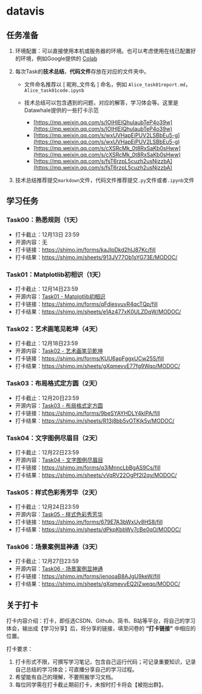 # datavis

## 任务准备

1. 环境配置：可以直接使用本机或服务器的环境。也可以考虑使用在线已配置好的环境，例如Google提供的 [Colab](https://colab.research.google.com/)

2. 每次Task的**技术总结**，**代码文件**存放在对应的文件夹中。

   - 文件命名推荐以 [ 昵称_文件名 ] 命名，例如 `Alice_task01report.md`，`Alice_task01code.ipynb`

   - 技术总结可以包含遇到的问题，对应的解答，学习体会等。这里是Datawhale提供的一些打卡示范

     - [https://mp.weixin.qq.com/s/IOlHIEIQhuIaubTeP4o39w](https://mp.weixin.qq.com/s/IOlHIEIQhuIaubTeP4o39w)
     - [https://mp.weixin.qq.com/s/wxUVHapEiPUV2LSBbEu5-g](https://mp.weixin.qq.com/s/wxUVHapEiPUV2LSBbEu5-g)
     - [https://mp.weixin.qq.com/s/cXSRcMk_0t8RxSaKb0sHww](https://mp.weixin.qq.com/s/cXSRcMk_0t8RxSaKb0sHww)
     - [https://mp.weixin.qq.com/s/fsT6rzpL5cuzh2usNjzzbA](https://mp.weixin.qq.com/s/fsT6rzpL5cuzh2usNjzzbA)

3. 技术总结推荐提交`markdown`文件，代码文件推荐提交`.py`文件或者`.ipynb`文件

## 学习任务

### **Task00**：熟悉规则（**1**天）

- 打卡截止：12月13日 23:59
- 开源内容：无
- 打卡链接：https://shimo.im/forms/kaJIpDkd2hIJ87Kc/fill
- 打卡结果：https://shimo.im/sheets/913JV77Ob1sYG73E/MODOC/

### **Task01**：**Matplotlib**初相识（**1**天）

- 打卡截止：12月14日23:59
- 开源内容：[Task01 - Matplotlib初相识](http://datawhale.club/t/topic/538)
- 打卡链接：https://shimo.im/forms/qFdiesyuvR4qcTQp/fill
- 打卡结果：https://shimo.im/sheets/e1Az477xK0ULZDqW/MODOC/

### **Task02**：艺术画笔见乾坤（**4**天）

- 打卡截止：12月18日23:59
- 开源内容：[Task02 - 艺术画笔见乾坤](http://datawhale.club/t/topic/545)
- 打卡链接：https://shimo.im/forms/KUU6apFggxUCw25S/fill
- 打卡结果：https://shimo.im/sheets/gXqmevvE77fg9Wqo/MODOC/

### **Task03**：布局格式定方圆（**2**天）

- 打卡截止：12月20日23:59
- 开源内容：[Task03 - 布局格式定方圆](http://datawhale.club/t/topic/542)
- 打卡链接：https://shimo.im/forms/9beSYAYHDLY4klPA/fill
- 打卡结果：https://shimo.im/sheets/R13j8bb5vOTKjk5y/MODOC/

### **Task04**：文字图例尽眉目（**2**天）

- 打卡截止：12月22日23:59
- 开源内容：[Task04 - 文字图例尽眉目](http://datawhale.club/t/topic/543)
- 打卡链接：https://shimo.im/forms/q3jMnncLbBgAS9Cs/fill
- 打卡结果：https://shimo.im/sheets/vVqRV22OgPf2l2qy/MODOC/

### **Task05**：样式色彩秀芳华（**2**天）

- 打卡截止：12月24日23:59
- 开源内容：[Task05 - 样式色彩秀芳华](http://datawhale.club/t/topic/544)
- 打卡链接：https://shimo.im/forms/679E7A3bWxUy8HS8/fill
- 打卡结果：https://shimo.im/sheets/dPkpKbbWy7cBe0qO/MODOC/

### **Task06**：场景案例显神通（**3**天）

- 打卡截止：12月27日23:59
- 开源内容：[Task06 - 场景案例显神通](http://datawhale.club/t/topic/546)
- 打卡链接：https://shimo.im/forms/jenooaB8AJgU9keW/fill
- 打卡结果：https://shimo.im/sheets/gXqmevvEQ2IZweqo/MODOC/

## 关于打卡

打卡内容介绍：打卡，即任选CSDN、Github、简书、B站等平台，将自己的学习体会，输出成【学习分享】后，将分享的链接，填至问卷的 **“打卡链接"** 中相应的位置。

打卡要求：

1. 打卡形式不限，可撰写学习笔记，包含自己运行代码；可记录重要知识，记录自己总结的学习体会；可直播分享自己的学习过程。
2. 希望能有自己的理解，不要照搬学习文档。
3. 每位同学需在打卡截止期前打卡，未按时打卡将会【被抱出群】。
